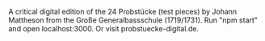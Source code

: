 A critical digital edition of the 24 Probstücke (test pieces) by Johann Mattheson from the Große Generalbassschule (1719/1731). Run "npm start" and open localhost:3000. Or visit probstuecke-digital.de.